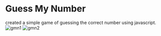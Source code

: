# Guess My Number
created a simple game of guessing the correct number using javascript.
![gmn1](https://user-images.githubusercontent.com/87295479/224925137-475aa7ae-cb52-4790-9f1b-67d533a8a486.PNG)
![gmn2](https://user-images.githubusercontent.com/87295479/224925379-59d55c04-9dda-4a70-bd8d-bf3ccc7b281b.PNG)
